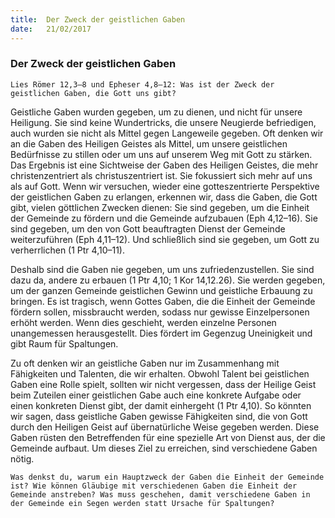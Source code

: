 ```yaml
---
title:  Der Zweck der geistlichen Gaben
date:   21/02/2017
---
```


### Der Zweck der geistlichen Gaben 

`Lies Römer 12,3–8 und Epheser 4,8–12: Was ist der Zweck der geistlichen Gaben, die Gott uns gibt?` 

Geistliche Gaben wurden gegeben, um zu dienen, und nicht für unsere Heiligung. Sie sind keine Wundertricks, die unsere Neugierde befriedigen, auch wurden sie nicht als Mittel gegen Langeweile gegeben. Oft denken wir an die Gaben des Heiligen Geistes als Mittel, um unsere geistlichen Bedürfnisse zu stillen oder um uns auf unserem Weg mit Gott zu stärken. Das Ergebnis ist eine Sichtweise der Gaben des Heiligen Geistes, die mehr christenzentriert als christuszentriert ist. Sie fokussiert sich mehr auf uns als auf Gott. Wenn wir versuchen, wieder eine gotteszentrierte Perspektive der geistlichen Gaben zu erlangen, erkennen wir, dass die Gaben, die Gott gibt, vielen göttlichen Zwecken dienen: Sie sind gegeben, um die Einheit der Gemeinde zu fördern und die Gemeinde aufzubauen (Eph 4,12–16). Sie sind gegeben, um den von Gott beauftragten Dienst der Gemeinde weiterzuführen (Eph 4,11–12). Und schließlich sind sie gegeben, um Gott zu verherrlichen (1 Ptr 4,10–11). 

Deshalb sind die Gaben nie gegeben, um uns zufriedenzustellen. Sie sind dazu da, andere zu erbauen (1 Ptr 4,10; 1 Kor 14,12.26). Sie werden gegeben, um der ganzen Gemeinde geistlichen Gewinn und geistliche Erbauung zu bringen. Es ist tragisch, wenn Gottes Gaben, die die Einheit der Gemeinde fördern sollen, missbraucht werden, sodass nur gewisse Einzelpersonen erhöht werden. Wenn dies geschieht, werden einzelne Personen unangemessen herausgestellt. Dies fördert im Gegenzug Uneinigkeit und gibt Raum für Spaltungen. 

Zu oft denken wir an geistliche Gaben nur im Zusammenhang mit Fähigkeiten und Talenten, die wir erhalten. Obwohl Talent bei geistlichen Gaben eine Rolle spielt, sollten wir nicht vergessen, dass der Heilige Geist beim Zuteilen einer geistlichen Gabe auch eine konkrete Aufgabe oder einen konkreten Dienst gibt, der damit einhergeht (1 Ptr 4,10). So könnten wir sagen, dass geistliche Gaben gewisse Fähigkeiten sind, die von Gott durch den Heiligen Geist auf übernatürliche Weise gegeben werden. Diese Gaben rüsten den Betreffenden für eine spezielle Art von Dienst aus, der die Gemeinde aufbaut. Um dieses Ziel zu erreichen, sind verschiedene Gaben nötig. 

`Was denkst du, warum ein Hauptzweck der Gaben die Einheit der Gemeinde ist? Wie können Gläubige mit verschiedenen Gaben die Einheit der Gemeinde anstreben? Was muss geschehen, damit verschiedene Gaben in der Gemeinde ein Segen werden statt Ursache für Spaltungen?` 
